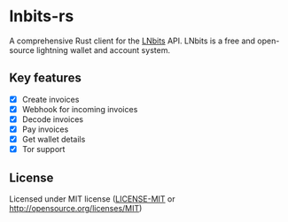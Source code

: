 # lnbits-rs

A comprehensive Rust client for the [LNbits](https://lnbits.com/) API. LNbits is a free and open-source lightning wallet and account system.

## Key features

- [x] Create invoices
- [x] Webhook for incoming invoices
- [x] Decode invoices
- [x] Pay invoices
- [x] Get wallet details
- [x] Tor support

## License

Licensed under MIT license ([LICENSE-MIT](LICENSE-MIT) or <http://opensource.org/licenses/MIT>)
